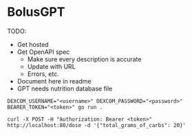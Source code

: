 # BolusGPT

TODO:
- Get hosted
- Get OpenAPI spec
  - Make sure every description is accurate
  - Update with URL
  - Errors, etc.
- Document here in readme
- GPT needs nutrition database file

```
DEXCOM_USERNAME="<username>" DEXCOM_PASSWORD="<password>" BEARER_TOKEN="<token>" go run .
```

```
curl -X POST -H "Authorization: Bearer <token>" http://localhost:80/dose -d '{"total_grams_of_carbs": 20}'
```
